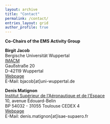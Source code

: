 ```yaml
---
layout: archive
title: "Contact"
permalink: /contact/
entries_layout: grid
author_profile: true 
---
```



  
**Co-Chairs of the EMS Activity Group**

**Birgit Jacob**
\
Bergische Universität Wuppertal
\
[IMACM](https://www.imacm.uni-wuppertal.de/en/)
\
Gaußstraße 20
\
D-42119 Wuppertal
\
[Webpage](https://www.fan.uni-wuppertal.de/en/staff/prof-dr-birgit-jacob/)
\
E-Mail: bjacob[at]uni-wuppertal.de

**Denis Matignon**
\
[Institut Supérieur de l'Aéronautique et de l'Espace](https://www.isae-supaero.fr/en/)
\
10, avenue Édouard-Belin
\
BP 54032 - 31055 Toulouse CEDEX 4
\
[Webpage](https://pagespro.isae-supaero.fr/denis-matignon/)
\
E-Mail: denis.matignon[at]isae-supaero.fr



